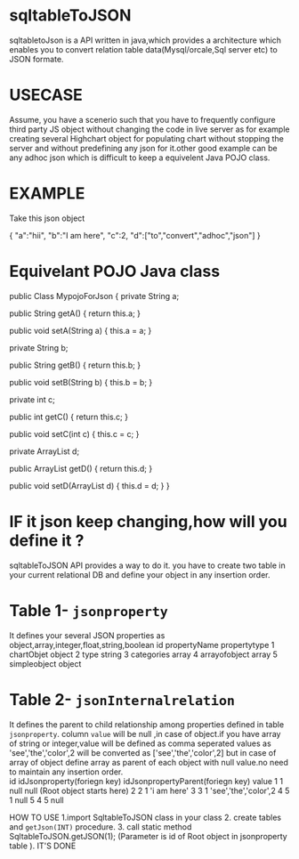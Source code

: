 # sqltableToJSON

sqltabletoJson is a API written in java,which provides a architecture which enables you to convert relation table data(Mysql/orcale,Sql server etc) to JSON formate.

# USECASE 
Assume, you have a scenerio such that you have to frequently configure third party JS object without changing the code in live server as for example creating several Highchart object for populating chart without stopping the server and  without predefining any json for it.other good example can be any adhoc json which is difficult to keep a equivelent Java POJO class.  

# EXAMPLE

Take this json object

{
 "a":"hii",
 "b":"I am here",
 "c":2,
 "d":["to","convert","adhoc","json"]
 }
 # Equivelant POJO Java class
public Class MypojoForJson
{
  private String a;

  public String getA() { return this.a; }

  public void setA(String a) { this.a = a; }

  private String b;

  public String getB() { return this.b; }

  public void setB(String b) { this.b = b; }

  private int c;

  public int getC() { return this.c; }

  public void setC(int c) { this.c = c; }

  private ArrayList<String> d;

  public ArrayList<String> getD() { return this.d; }

  public void setD(ArrayList<String> d) { this.d = d; }
}
 # IF it json keep changing,how will you define it ?

sqltableToJSON API provides a way to do it.
you have to create two table in your current relational DB and define your object in any insertion order.
# Table 1-  `jsonproperty`
It defines your several JSON properties  as object,array,integer,float,string,boolean
id     propertyName     propertytype
1      chartObjet       object
2      type             string
3      categories       array
4      arrayofobject    array
5      simpleobject     object      
# Table 2-  `jsonInternalrelation` 
It defines the parent to child relationship among properties defined in table `jsonproperty`. column `value` will be null ,in case of object.if you have array of string or integer,value will be defined as comma seperated values as 'see','the','color',2 will be converted as ['see','the','color',2] but in case of array of object define array as parent of each object with null value.no need to maintain any insertion order.   
id    idJsonproperty(foriegn key) idJsonpropertyParent(foriegn key)  value
1       1                               null                         null          (Root object starts here)
2       2                                1                            'i am here'
3       3                                1                           'see','the','color',2
4       5                                1                            null
5       4                                5                            null

HOW TO USE
1.import SqltableToJSON class in your class
2. create tables and `getJson(INT)` procedure.
3. call static method SqltableToJSON.getJSON(1);  (Parameter is id of Root object in jsonproperty table ).
 IT'S DONE
